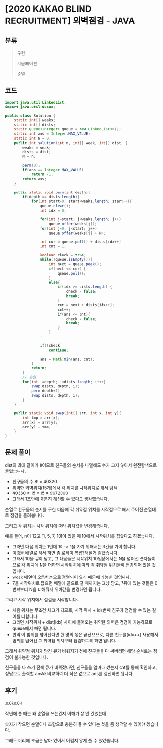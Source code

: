 # [2020 KAKAO BLIND RECRUITMENT] 외벽점검 - JAVA

## 분류
> 구현
>
> 시뮬레이션
>
> 순열

## 코드
```java
import java.util.LinkedList;
import java.util.Queue;

public class Solution {
    static int[] weaks;
    static int[] dists;
    static Queue<Integer> queue = new LinkedList<>();
    static int ans = Integer.MAX_VALUE;
    static int N = 0;
    public int solution(int n, int[] weak, int[] dist) {
        weaks = weak;
        dists = dist;
        N = n;

        perm(0);
        if(ans == Integer.MAX_VALUE)
            return -1;
        return ans;
    }

    public static void perm(int depth){
        if(depth == dists.length){
            for(int start=0; start<weaks.length; start++){
                queue.clear();
                int idx = 0;

                for(int j=start; j<weaks.length; j++)
                    queue.offer(weaks[j]);
                for(int j=0; j<start; j++)
                    queue.offer(weaks[j] + N);

                int cur = queue.poll() + dists[idx++];
                int cnt = 1;

                boolean check = true;
                while(!queue.isEmpty()){
                    int next = queue.peek();
                    if(next <= cur) {
                        queue.poll();
                    }
                    else{
                        if(idx >= dists.length) {
                            check = false;
                            break;
                        }
                        cur = next + dists[idx++];
                        cnt++;
                        if(ans <= cnt){
                            check = false;
                            break;
                        }
                    }
                }

                if(!check)
                    continue;

                ans = Math.min(ans, cnt);
            }
            return;
        }
        // 순열
        for(int i=depth; i<dists.length; i++){
            swap(dists, depth, i);
            perm(depth+1);
            swap(dists, depth, i);
        }
    }

    public static void swap(int[] arr, int x, int y){
        int tmp = arr[x];
        arr[x] = arr[y];
        arr[y] = tmp;
    }
}
```

## 문제 풀이
dist의 최대 갈이가 8이므로 친구들의 순서를 나열해도 수가 크지 않아서 완전탐색으로 돌렸습니다.
   - 친구들의 수 8! = 40320
   - 취약한 외벽위치(15개)에서 각 위치를 시작위치로 해서 탐색
   - 40330 * 15 * 15 = 9072000
   - 그래서 1초안에 충분히 계산할 수 있다고 생각했습니다.

순열로 친구들의 순서를 구한 다음에 각 취약점 위치를 시작점으로 해서 주어진 순열대로 점검을 돌려봅니다.

그리고 각 위치는 시작 위치에 따라 위치값을 변경해줍니다.

예를 들어, n이 12고 [1, 5, 7, 10]이 있을 때 10에서 시작위치를 잡았다고 하겠습니다.
   - 그러면 다음 위치는 1인데 10 -> 1을 가기 위해서는 3칸을 가야 합니다.
   - 이것을 배열로 해서 하면 좀 로직이 복잡?해질거 같았습니다.
   - 그래서 10을 큐에 담고, 그 다음들은 시작위치 10입장에서는 N을 넘어선 숫자들이므로 각 위치에 N을 더하면 시작위치에 따라 각 취약점 위치들이 변경되어 있을 것입니다.
   - weak 배열이 오름차순으로 정렬되어 있기 때문에 가능한 것입니다.
   - 7을 시작위치로 잡으면 배열에 끝으로 갈 때까지는 그냥 담고, 7뒤에 있는 것들은 0번쨰부터 N을 더해줘서 위치값을 변경하면 됩니다.

그리고 시작 위치에서 점검을 시작합니다.
   - 처음 위치는 무조건 체크가 되므로, 시작 위치 + idx번째 침구가 점검할 수 있는 길이를 더합니다.
   - 그러면 시작위치 + dist[idx] 사이에 들어오는 취약한 외벽은 점검이 가능하므로 queue에서 빼면 됩니다.
   - 만약 이 범위를 넘어선다면 한 명의 몫은 끝났으므로, 다른 친구를(idx++) 사용해서 범위를 넘어선 그 취약점 위치부터 점검하도록 하면 됩니다.

그래서 취약점 위치가 담긴 큐가 비워지기 전에 친구들을 다 써버리면 해당 순서로는 점검이 불가능한 것입니다.

친구들을 다 쓰기 전에 큐가 비워졌다면, 친구들을 얼마나 썼는지 cnt를 통해 확인하고, 정답으로 출력할 ans와 비교하여 더 작은 값으로 ans를 갱신하면 됩니다.

## 후기
후아후아!

작년에 풀 때는 왜 순열을 쓰는건지 이해가 잘 안 갔었는데

숫자가 작으면 순열이나 조합으로 충분히 풀 수 있다는 것을 좀 생각할 수 있어야 겠습니다..

그래도 머리에 조금은 남아 있어서 어렵지 않게 풀 수 있었습니다.
